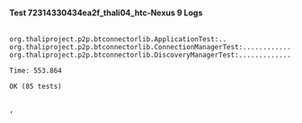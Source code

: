 #### Test 72314330434ea2f_thali04_htc-Nexus 9 Logs


```

org.thaliproject.p2p.btconnectorlib.ApplicationTest:..
org.thaliproject.p2p.btconnectorlib.ConnectionManagerTest:..........................
org.thaliproject.p2p.btconnectorlib.DiscoveryManagerTest:................................................

Time: 553.864

OK (85 tests)


,
```
